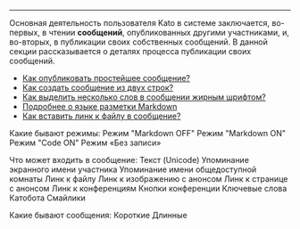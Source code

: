 ***

Основная деятельность пользователя Kato в системе заключается, во-первых, в чтении **сообщений**, опубликованных другими участниками, и, во-вторых, в публикации своих собственных сообщений. В данной секции рассказывается о деталях процесса публикации своих сообщений.

 - [Как опубликовать простейшее сообщение?](/articles/ru/faq/list#how-to-send-a-message)
 - [Как создать сообщение из двух строк?](/articles/ru/faq/list#how-to-create-a-new-line)
 - [Как выделить несколько слов в сообщении жирным шрифтом?](/articles/ru/faq/list#how-to-bold)
 - [Подробнее о языке разметки Markdown](/articles/ru/faq/list#about-markdown)
 - [Как вставить линк к файлу в сообщение?](/articles/ru/faq/list#how-to-insert-links)

Какие бывают режимы:
  Режим "Markdown OFF"
  Режим "Markdown ON"
  Режим "Code ON"
  Режим «Без записи»

Что может входить в сообщение:
  Текст (Unicode)
  Упоминание экранного имени участника
  Упоминание имени общедоступной комнаты
  Линк к файлу
    Линк к изображению с анонсом
    Линк к странице с анонсом
  Линк к конференциям
  Кнопки конференции
  Ключевые слова Катобота
  Смайлики
  
Какие бывают сообщения:
  Короткие
  Длинные

